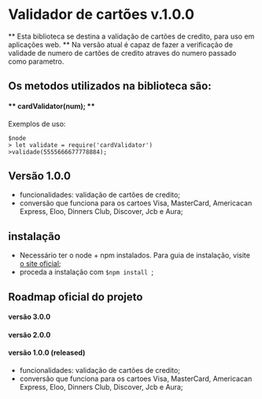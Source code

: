 # Validador de cartões v.1.0.0
** Esta biblioteca se destina a validação de cartões de credito, para uso em aplicações web. **
Na versão atual é capaz de fazer a verificação de validade de numero de cartões de credito atraves do numero passado como parametro. 

## Os metodos utilizados na biblioteca são:

#### ** cardValidator(num); **

Exemplos de uso:

```
$node
> let validate = require('cardValidator')
>validade(5555666677778884);
```

## Versão 1.0.0

- funcionalidades: validação de cartões de credito;
- conversão que funciona para os cartoes Visa, MasterCard, Americacan Express, Eloo, Dinners Club, Discover, Jcb e Aura;

## instalação 

- Necessário ter o node + npm instalados. Para guia de instalação, visite [o site oficial]();
- proceda a instalação com `$npm install `;


## Roadmap oficial do projeto

#### versão 3.0.0
#### versão 2.0.0
#### versão 1.0.0 (released)
- funcionalidades: validação de cartões de credito;
- conversão que funciona para os cartoes Visa, MasterCard, Americacan Express, Eloo, Dinners Club, Discover, Jcb e Aura;